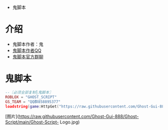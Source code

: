  * 鬼脚本
# 介绍
 * 鬼脚本作者：鬼
 * [鬼脚本作者QQ](https://qm.qq.com/q/IZRWf2X4ye)
 * [鬼脚本官方群聊](https://qm.qq.com/q/SgjAeSuXKY)
# 鬼脚本
```lua
--〖必须全部复制┇鬼脚本〗
ROBLOX = "GHOST_SCRIPT"
GS_TEAM = "QQ群858895377"
loadstring(game:HttpGet("https://raw.githubusercontent.com/Ghost-Gui-888/Ghost-Script/main/QQ858895377"))()
```

[图片](https://raw.githubusercontent.com/Ghost-Gui-888/Ghost-Script/main/Ghost-Script- Logo.jpg)
  
